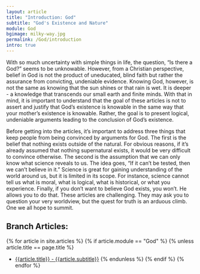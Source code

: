 ```yaml
---
layout: article
title: "Introduction: God"
subtitle: "God's Existence and Nature"
module: God
bgimage: milky-way.jpg
permalink: /God/introduction
intro: true
---
```


With so much uncertainty with simple things in life, the question, “Is there a God?” seems to be unknowable. However, from a Christian perspective, belief in God is not the product of uneducated, blind faith but rather the assurance from convicting, undeniable evidence. Knowing God, however, is not the same as knowing that the sun shines or that rain is wet. It is deeper - a knowledge that transcends our small earth and finite minds. With that in mind, it is important to understand that the goal of these articles is not to assert and justify that God’s existence is knowable in the same way that your mother’s existence is knowable. Rather, the goal is to present logical, undeniable arguments leading to the conclusion of God’s existence.
 
Before getting into the articles, it’s important to address three things that keep people from being convinced by arguments for God. The first is the belief that nothing exists outside of the natural. For obvious reasons, if it’s already assumed that nothing supernatural exists, it would be very difficult to convince otherwise. The second is the assumption that we can only know what science reveals to us. The idea goes, “If it can’t be tested, then we can’t believe in it.” Science is great for gaining understanding of the world around us, but it is limited in its scope. For instance, science cannot tell us what is moral, what is logical, what is historical, or what you experience. Finally, if you don’t want to believe God exists, you won’t. He allows you to do that. These articles are challenging. They may ask you to question your very worldview, but the quest for truth is an arduous climb. One we all hope to summit.

## Branch Articles:
{% for article in site.articles %}
{% if article.module == "God" %}
{% unless article.title == page.title %}
- [{{article.title}} - {{article.subtitle}}]({{article.permalink}})
{% endunless %}
{% endif %}
{% endfor %}